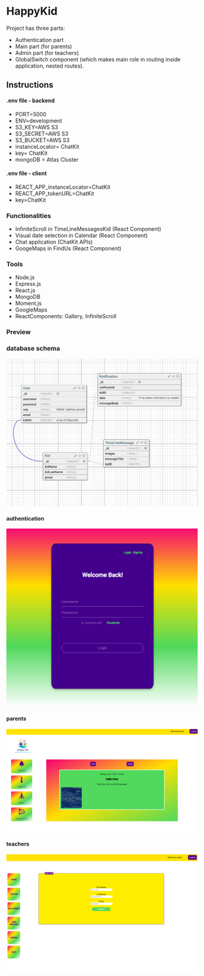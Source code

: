 # HappyKid

Project has three parts:

- Authentication part
- Main part (for parents)
- Admin part (for teachers)
- GlobalSwitch component (which makes main role in routing inside application, nested routes).

## Instructions
#### .env file - backend
- PORT=5000
- ENV=development
- S3_KEY=AWS S3
- S3_SECRET=AWS S3
- S3_BUCKET=AWS S3
- instanceLocator= ChatKit
- key= ChatKit
- mongoDB = Atlas Cluster

#### .env file - client
- REACT_APP_instanceLocator=ChatKit
- REACT_APP_tokenURL=ChatKit
- key=ChatKit

### Functionalities
- InfiniteScroll in TimeLineMessagesKid (React Component)
- Visual date selection in Calendar (React Component)
- Chat application (ChatKit APIs)
- GoogeMaps in FindUs (React Component)

### Tools
- Node.js
- Express.js
- React.js
- MongoDB
- Moment.js
- GoogleMaps
- ReactComponents: Gallery, InfiniteScroll

### Preview
### database schema
![database schema](readme/happyKidDB.png)

#### authentication
![preview authentication](readme/authentication.png)

#### parents
![preview parents](readme/parents.png)

#### teachers
![preview teachers](readme/teacher.png)





